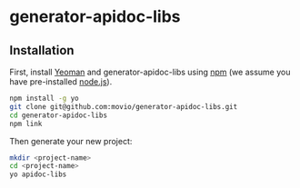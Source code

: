 # generator-apidoc-libs 

## Installation

First, install [Yeoman](http://yeoman.io) and generator-apidoc-libs using [npm](https://www.npmjs.com/) (we assume you have pre-installed [node.js](https://nodejs.org/)).

```bash
npm install -g yo
git clone git@github.com:movio/generator-apidoc-libs.git
cd generator-apidoc-libs
npm link
```

Then generate your new project:

```bash
mkdir <project-name>
cd <project-name>
yo apidoc-libs
```
